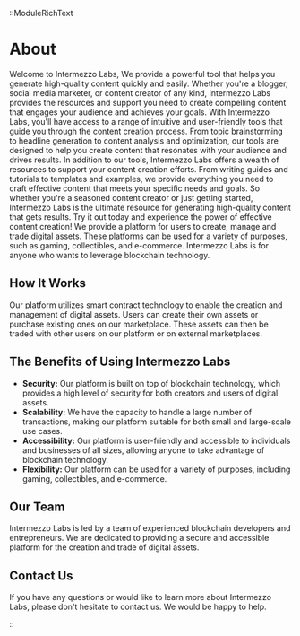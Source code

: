 ::ModuleRichText

# About

Welcome to Intermezzo Labs, We provide a powerful tool that helps you
generate high-quality content quickly and easily. Whether you're a
blogger, social media marketer, or content creator of any kind, Intermezzo
Labs provides the resources and support you need to create compelling
content that engages your audience and achieves your goals. With
Intermezzo Labs, you'll have access to a range of intuitive and
user-friendly tools that guide you through the content creation process.
From topic brainstorming to headline generation to content analysis and
optimization, our tools are designed to help you create content that
resonates with your audience and drives results. In addition to our tools,
Intermezzo Labs offers a wealth of resources to support your content
creation efforts. From writing guides and tutorials to templates and
examples, we provide everything you need to craft effective content that
meets your specific needs and goals. So whether you're a seasoned content
creator or just getting started, Intermezzo Labs is the ultimate resource
for generating high-quality content that gets results. Try it out today
and experience the power of effective content creation! We provide a
platform for users to create, manage and trade digital assets. These
platforms can be used for a variety of purposes, such as gaming,
collectibles, and e-commerce. Intermezzo Labs is for anyone who wants to
leverage blockchain technology.

## How It Works

Our platform utilizes smart contract technology to enable the creation and management of digital assets. Users can create their own assets or purchase existing ones on our marketplace. These assets can then be traded with other users on our platform or on external marketplaces.

## The Benefits of Using Intermezzo Labs

- **Security:** Our platform is built on top of blockchain technology, which provides a high level of security for both creators and users of digital assets.
- **Scalability:** We have the capacity to handle a large number of transactions, making our platform suitable for both small and large-scale use cases.
- **Accessibility:** Our platform is user-friendly and accessible to individuals and businesses of all sizes, allowing anyone to take advantage of blockchain technology.
- **Flexibility:** Our platform can be used for a variety of purposes, including gaming, collectibles, and e-commerce.

## Our Team

Intermezzo Labs is led by a team of experienced blockchain developers and entrepreneurs. We are dedicated to providing a secure and accessible platform for the creation and trade of digital assets.

## Contact Us

If you have any questions or would like to learn more about Intermezzo Labs, please don't hesitate to contact us. We would be happy to help.

::
